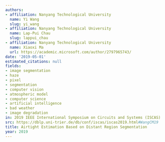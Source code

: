 ```yaml
---
authors:
- affiliation: Nanyang Technological University
  name: Yi Wang
  slug: yi_wang
- affiliation: Nanyang Technological University
  name: Lap-Pui Chau
  slug: lappui_chau
- affiliation: Nanyang Technological University
  name: Xiaoxi Ma
  url: https://academic.microsoft.com/author/2797965743/
date: '2019-05-01'
estimated_citations: null
fields:
- image segmentation
- haze
- pixel
- segmentation
- computer vision
- atmospheric model
- computer science
- artificial intelligence
- bad weather
- image degradation
in: 2019 IEEE International Symposium on Circuits and Systems (ISCAS)
src: https://dblp.uni-trier.de/db/conf/iscas/iscas2019.html#WangCM19
title: Airtight Estimation Based on Distant Region Segmentation
year: 2019
---
```

